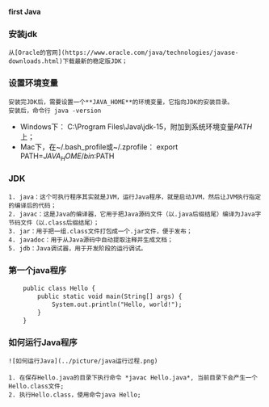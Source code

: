 **first Java**

### 安装jdk
	从[Oracle的官网](https://www.oracle.com/java/technologies/javase-downloads.html)下载最新的稳定版JDK；

### 设置环境变量
	安装完JDK后，需要设置一个**JAVA_HOME**的环境变量，它指向JDK的安装目录。
	安装后，命令行 java -version
- 	Windows下： C:\Program Files\Java\jdk-15，附加到系统环境变量*PATH*上；
- 	Mac下，在~/.bash_profile或~/.zprofile： export PATH=$JAVA_HOME/bin:$PATH

### JDK
	1. java：这个可执行程序其实就是JVM，运行Java程序，就是启动JVM，然后让JVM执行指定的编译后的代码；
	2. javac：这是Java的编译器，它用于把Java源码文件（以.java后缀结尾）编译为Java字节码文件（以.class后缀结尾）；
	3. jar：用于把一组.class文件打包成一个.jar文件，便于发布；
	4. javadoc：用于从Java源码中自动提取注释并生成文档；
	5. jdb：Java调试器，用于开发阶段的运行调试。

### 第一个java程序
		public class Hello {
    		public static void main(String[] args) {
        		System.out.println("Hello, world!");
    		}
		}	
	
### 如何运行Java程序
	![如何运行Java](../picture/java运行过程.png)

	1. 在保存Hello.java的目录下执行命令 *javac Hello.java*, 当前目录下会产生一个Hello.class文件;
	2. 执行Hello.class，使用命令java Hello;